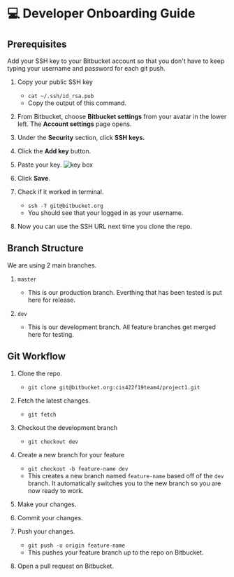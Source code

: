 # :computer: Developer Onboarding Guide #

## Prerequisites ##

Add your SSH key to your Bitbucket account so that you don't have to keep typing your username and password for each git push.

1. Copy your public SSH key
    * `cat ~/.ssh/id_rsa.pub`
    * Copy the output of this command.

2. From Bitbucket, choose **Bitbucket settings** from your avatar in the lower left. The **Account settings** page opens.

3. Under the **Security** section, click **SSH keys.**

4. Click the **Add key** button.

5. Paste your key.
![key box](https://confluence.atlassian.com/bitbucket/files/304578655/755335794/2/1502737357377/add_ssh_key.png)

6. Click **Save**.

7. Check if it worked in terminal.
    * `ssh -T git@bitbucket.org`
    * You should see that your logged in as your username.

8. Now you can use the SSH URL next time you clone the repo.

## Branch Structure ##

We are using 2 main branches.

1. `master`
    * This is our production branch. Everthing that has been tested is put here for release.

2. `dev`
    * This is our development branch. All feature branches get merged here for testing.

## Git Workflow ##

1. Clone the repo.
    * `git clone git@bitbucket.org:cis422f19team4/project1.git`

2. Fetch the latest changes.
    * `git fetch`

3. Checkout the development branch
    * `git checkout dev`

4. Create a new branch for your feature
    * `git checkout -b feature-name dev`
    * This creates a new branch named `feature-name` based off of the `dev` branch. It automatically switches you to the new branch so you are now ready to work.

5. Make your changes.

6. Commit your changes.

7. Push your changes.
    * `git push -u origin feature-name`
    * This pushes your feature branch up to the repo on Bitbucket.

8. Open a pull request on Bitbucket.
